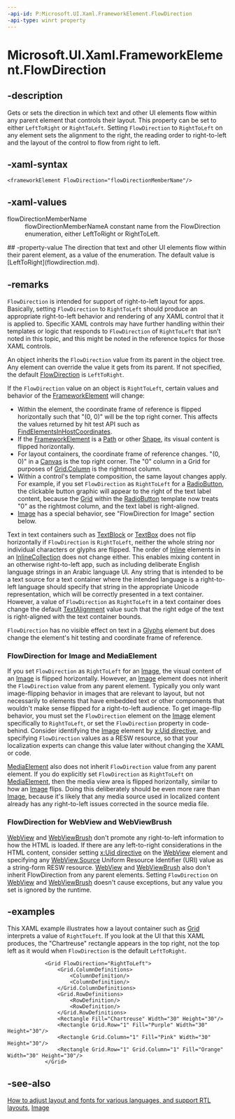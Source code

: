 ```yaml
---
-api-id: P:Microsoft.UI.Xaml.FrameworkElement.FlowDirection
-api-type: winrt property
---
```


<!-- Property syntax
public Microsoft.UI.Xaml.FlowDirection FlowDirection { get;  set; }
-->

# Microsoft.UI.Xaml.FrameworkElement.FlowDirection

## -description

Gets or sets the direction in which text and other UI elements flow within any parent element that controls their layout. This property can be set to either `LeftToRight` or `RightToLeft`. Setting `FlowDirection` to `RightToLeft` on any element sets the alignment to the right, the reading order to right-to-left and the layout of the control to flow from right to left.

## -xaml-syntax

```xaml
<frameworkElement FlowDirection="flowDirectionMemberName"/>

```

## -xaml-values
<dl><dt>flowDirectionMemberName</dt><dd>flowDirectionMemberNameA constant name from the FlowDirection enumeration, either LeftToRight or RightToLeft.</dd>
</dl>
## -property-value
The direction that text and other UI elements flow within their parent element, as a value of the enumeration. The default value is [LeftToRight](flowdirection.md).

## -remarks

`FlowDirection` is intended for support of right-to-left layout for apps. Basically, setting `FlowDirection` to `RightToLeft` should produce an appropriate right-to-left behavior and rendering of any XAML control that it is applied to. Specific XAML controls may have further handling within their templates or logic that responds to `FlowDirection` of `RightToLeft` that isn't noted in this topic, and this might be noted in the reference topics for those XAML controls.

An object inherits the `FlowDirection` value from its parent in the object tree. Any element can override the value it gets from its parent. If not specified, the default [FlowDirection](flowdirection.md) is `LeftToRight`.

If the `FlowDirection` value on an object is `RightToLeft`, certain values and behavior of the [FrameworkElement](frameworkelement.md) will change:

+ Within the element, the coordinate frame of reference is flipped horizontally such that "(0, 0)" will be the top right corner. This affects the values returned by hit test API such as [FindElementsInHostCoordinates](/uwp/api/windows.ui.xaml.media.visualtreehelper.findelementsinhostcoordinates(windows.foundation.point,windows.ui.xaml.uielement)).
+ If the [FrameworkElement](frameworkelement.md) is a [Path](../microsoft.ui.xaml.shapes/path.md) or other [Shape](../microsoft.ui.xaml.shapes/shape.md), its visual content is flipped horizontally.
+ For layout containers, the coordinate frame of reference changes. "(0, 0)" in a [Canvas](../microsoft.ui.xaml.controls/canvas.md) is the top right corner. The "0" column in a Grid for purposes of [Grid.Column](/windows/winui/api/microsoft.ui.xaml.controls.grid#xaml-attached-properties) is the rightmost column.
+ Within a control's template composition, the same layout changes apply. For example, if you set `FlowDirection` as `RightToLeft` for a [RadioButton](../microsoft.ui.xaml.controls/radiobutton.md), the clickable button graphic will appear to the right of the text label content, because the [Grid](../microsoft.ui.xaml.controls/grid.md) within the [RadioButton](../microsoft.ui.xaml.controls/radiobutton.md) template now treats "0" as the rightmost column, and the text label is right-aligned.
+ [Image](../microsoft.ui.xaml.controls/image.md) has a special behavior, see "FlowDirection for Image" section below.

Text in text containers such as [TextBlock](../microsoft.ui.xaml.controls/textblock.md) or [TextBox](../microsoft.ui.xaml.controls/textbox.md) does not flip horizontally if `FlowDirection` is `RightToLeft`, neither the whole string nor individual characters or glyphs are flipped. The order of [Inline](../microsoft.ui.xaml.documents/inline.md) elements in an [InlineCollection](../microsoft.ui.xaml.documents/inlinecollection.md) does not change either. This enables mixing content in an otherwise right-to-left app, such as including deliberate English language strings in an Arabic language UI. Any string that is intended to be a text source for a text container where the intended language is a right-to-left language should specify that string in the appropriate Unicode representation, which will be correctly presented in a text container. However, a value of `FlowDirection` as `RightToLeft` in a text container does change the default [TextAlignment](textalignment.md) value such that the right edge of the text is right-aligned with the text container bounds.

`FlowDirection` has no visible effect on text in a [Glyphs](../microsoft.ui.xaml.documents/glyphs.md) element but does change the element's hit testing and coordinate frame of reference.

### FlowDirection for Image and MediaElement

If you set `FlowDirection` as `RightToLeft` for an [Image](../microsoft.ui.xaml.controls/image.md), the visual content of an [Image](../microsoft.ui.xaml.controls/image.md) is flipped horizontally. However, an [Image](../microsoft.ui.xaml.controls/image.md) element does not inherit the `FlowDirection` value from any parent element. Typically you only want image-flipping behavior in images that are relevant to layout, but not necessarily to elements that have embedded text or other components that wouldn't make sense flipped for a right-to-left audience. To get image-flip behavior, you must set the `FlowDirection` element on the [Image](../microsoft.ui.xaml.controls/image.md) element specifically to `RightToLeft`, or set the `FlowDirection` property in code-behind. Consider identifying the [Image](../microsoft.ui.xaml.controls/image.md) element by [x:Uid directive](/windows/uwp/xaml-platform/x-uid-directive), and specifying `FlowDirection` values as a RESW resource, so that your localization experts can change this value later without changing the XAML or code.

[MediaElement](../microsoft.ui.xaml.controls/mediaelement.md) also does not inherit `FlowDirection` value from any parent element. If you do explicitly set `FlowDirection` as `RightToLeft` on [MediaElement](../microsoft.ui.xaml.controls/mediaelement.md), then the media view area is flipped horizontally, similar to how an [Image](../microsoft.ui.xaml.controls/image.md) flips. Doing this deliberately should be even more rare than [Image](../microsoft.ui.xaml.controls/image.md), because it's likely that any media source used in localized content already has any right-to-left issues corrected in the source media file.

### FlowDirection for WebView and WebViewBrush

[WebView](/uwp/api/windows.ui.xaml.controls.webview) and [WebViewBrush](/uwp/api/windows.ui.xaml.controls.webviewbrush) don't promote any right-to-left information to how the HTML is loaded. If there are any left-to-right considerations in the HTML content, consider setting [x:Uid directive](/windows/uwp/xaml-platform/x-uid-directive) on the [WebView](/uwp/api/windows.ui.xaml.controls.webview) element and specifying any [WebView.Source](/uwp/api/windows.ui.xaml.controls.webview.source)  Uniform Resource Identifier (URI) value as a string-form RESW resource. [WebView](/uwp/api/windows.ui.xaml.controls.webview) and [WebViewBrush](/uwp/api/windows.ui.xaml.controls.webviewbrush) also don't inherit FlowDirection from any parent elements. Setting `FlowDirection` on [WebView](/uwp/api/windows.ui.xaml.controls.webview) and [WebViewBrush](/uwp/api/windows.ui.xaml.controls.webviewbrush) doesn't cause exceptions, but any value you set is ignored by the runtime.

## -examples

This XAML example illustrates how a layout container such as [Grid](../microsoft.ui.xaml.controls/grid.md) interprets a value of `RightToLeft`. If you look at the UI that this XAML produces, the "Chartreuse" rectangle appears in the top right, not the top left as it would when `FlowDirection` is the default `LeftToRight`.

```xaml
            <Grid FlowDirection="RightToLeft">
                <Grid.ColumnDefinitions>
                    <ColumnDefinition/>
                    <ColumnDefinition/>
                </Grid.ColumnDefinitions>
                <Grid.RowDefinitions>
                    <RowDefinition/>
                    <RowDefinition/>
                </Grid.RowDefinitions>
                <Rectangle Fill="Chartreuse" Width="30" Height="30"/>
                <Rectangle Grid.Row="1" Fill="Purple" Width="30" Height="30"/>
                <Rectangle Grid.Column="1" Fill="Pink" Width="30" Height="30"/>
                <Rectangle Grid.Row="1" Grid.Column="1" Fill="Orange" Width="30" Height="30"/>
            </Grid>
```

## -see-also

[How to adjust layout and fonts for various languages, and support RTL layouts](/previous-versions/windows/apps/hh967760(v=win.10)), [Image](../microsoft.ui.xaml.controls/image.md)
